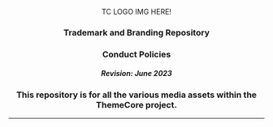 <p align="center">TC LOGO IMG HERE!</p>

### <p align="center">Trademark and Branding Repository</p>
### <p align="center">Conduct Policies</p>
##### <p align="center">Revision: June 2023</p>
### <p align="center">This repository is for all the various media assets within the ThemeCore project.</p>

---
